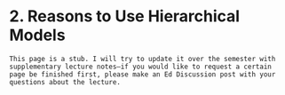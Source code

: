 # 2. Reasons to Use Hierarchical Models


```{note}
This page is a stub. I will try to update it over the semester with supplementary lecture notes—if you would like to request a certain page be finished first, please make an Ed Discussion post with your questions about the lecture.
```